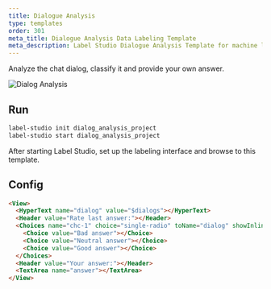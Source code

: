```yaml
---
title: Dialogue Analysis
type: templates
order: 301
meta_title: Dialogue Analysis Data Labeling Template
meta_description: Label Studio Dialogue Analysis Template for machine learning and data science data labeling projects.
---
```


Analyze the chat dialog, classify it and provide your own answer.

<img src="/images/screens/dialogue_analysis.png" class="img-template-example" title="Dialog Analysis" />

## Run

```bash
label-studio init dialog_analysis_project
label-studio start dialog_analysis_project 
```

After starting Label Studio, set up the labeling interface and browse to this template.

## Config 

```html
<View>
  <HyperText name="dialog" value="$dialogs"></HyperText>
  <Header value="Rate last answer:"></Header>
  <Choices name="chc-1" choice="single-radio" toName="dialog" showInline="true">
    <Choice value="Bad answer"></Choice>
    <Choice value="Neutral answer"></Choice>
    <Choice value="Good answer"></Choice>
  </Choices>
  <Header value="Your answer:"></Header>
  <TextArea name="answer"></TextArea>
</View>
```

